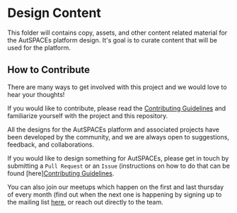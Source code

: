 # Design Content

This folder will contains copy, assets, and other content related material for the AutSPACEs platform design. It's goal is to curate content that will be used for the platform.

## How to Contribute
There are many ways to get involved with this project and we would love to hear your thoughts!

If you would like to contribute, please read the [Contributing Guidelines](/contributing-guidelines.md) and familiarize yourself with the project and this repository. 

All the designs for the AutSPACEs platform and associated projects have been developed by the community, and we are always open to suggestions, feedback, and collaborations. 

If you would like to design something for AutSPACEs, please get in touch by submitting a `Pull Request` or an `Issue` (instructions on how to do that can be found [here][Contributing Guidelines](/contributing-guidelines.md). 

You can also join our meetups which happen on the first and last thursday of every month (find out when the next one is happening by signing up to the mailing list [here](https://tinyletter.com/AutisticaTuringCitizenScience), or reach out directly to the team.
